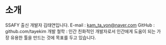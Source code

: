 # 소개  
SSAFY 출신 개발자 김태연입니다.
E-mail : kam_ta_yon@naver.com
GitHub : github.com/tayekim
개발 철학 : 인간 친화적인 개발자로서 인간에게 도움이 되는 가장 유용한 툴을 만드는 것에 목표를 두고 있습니다.
